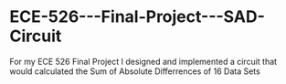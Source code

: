 # ECE-526---Final-Project---SAD-Circuit
For my ECE 526  Final Project I designed and implemented a circuit that would calculated the Sum of Absolute Differrences of 16 Data Sets
